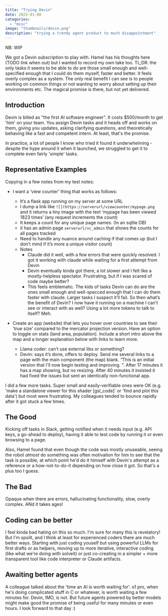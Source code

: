 ```yaml
---
title: "Trying Devin"
date: 2025-01-08
categories: 
  - "misc"
image: "thumbnails/devin.png"
description: "trying a trendy agent product to much disappointment"
---
```


NB: WIP

We got a Devin subscription to play with. Hamel has his thoughts here (TODO link when out) but I wanted to record my own take too. TL;DR: the only tasks it seems to be able to do are those small enough and well-specified enough that I could do them myself, faster and better. It feels overly complex as a system. The only real benefit I can see is to people working on common things or not wanting to worry about setting up their environments etc. The magical promise is there, but not yet delivered.

## Introduction

Devin is billed as "the first AI software engineer". It costs $500/month to get 'him' on your team. You assign Devin tasks and it heads off and works on them, giving you updates, asking clarifying questions, and theoretically behaving like a fast and competent intern. At least, that's the promise.

In practice, a lot of people I know who tried it found it underwhelming - despite the hype around it when it launched, we struggled to get it to complete even fairly 'simple' tasks.

## Representative Examples

Copying in a few notes from my test notes:

- I want a ‘view counter’ thing that works as follows:
    - It’s a flask app running on my server at some URL
    - I dump a link like `![](https://serverurl/viewcounter/mypage.png` and it returns a tiny image with the text ‘mypage has been viewed 1823 times’ (any request increments the count)
    - It keeps a count for any unique page names. (In an sqlite DB)
    - it has an admin page `serverurl/vc_admin` that shows the counts for all pages tracked
    - Need to handle any nuance around caching if that comes up (but I don’t mind if it’s more a unique visitor count)
    - Notes
        - Claude did it well, with a few errors that were quickly resolved. I got it working with claude while waiting for a first attempt from Devin
        - Devin eventually kinda got there, a lot slower and I felt like a mostly-helpless spectator. Frustrating, but if I was scared of code maybe better?
        - This feels emblematic. The kids of tasks Devin can do are the ones small enough and well-specced enough that I can do them faster with claude. Larger tasks I suspect it’ll fail. So then what’s the benefit of Devin? I now have it running on a machine I can’t see or interact with as well? Using a lot more tokens to talk to itself? Meh.

- Create an app (website) that lets you hover over countries to see their 'true size' compared to the mercator projection version. Have an option to toggle on stats (land area, population). Include a short intro above the map and a longer explanation below with links to learn more.
    - Llama coder: can’t use external libs or something?
    - Devin: says it’s done, offers to deploy. Send me several links to a page with the main component (the map) blank. “This is an initial version that I'll now begin testing and improving. “. After 17 minutes it has a map showing, but no resizing. After 40 minutes it insisted it had fixed the issues but sent an identically non-functional app.

I did a few more tasks. Super small and easily-verifiable ones were OK (e.g. 'make a standalone viewer for this shader [gsl_code]' or 'find and plot this data') but most were frustrating. My colleagues tended to bounce rapidly after it got stuck a few times.  

## The Good

Kicking off tasks in Slack, getting notified when it needs input (e.g. API keys, a go-ahead to deploy), having it able to test code by running it or even browsing to a page.

Also, Hamel found that even though the code was mostly unuseable, seeing the robot *almost* do something was often motivation for him to see that the task is possible, at which point he'd do it himself with Devin's attempt as a reference or a how-not-to-do-it depending on how close it got. So that's a plus too I guess.

## The Bad

Opaque when there are errors, hallucinating functionality, slow, overly complex. ANd it takes ages!

## Coding can be better

I feel kinda bad hating on this so much. I'm sure for many this is revelatory! But I'm spoilt, and I think at least for experienced coders there are much better ways. Starting with just coding youself but using powerful LLMs for first drafts or as helpers, moving up to more iterative, interactive coding (like what we're doing with solveit) or just co-creating in a simpler + more transparent tool like code interpreter or Claude artifacts.

## Awaiting better agents

A colleague talked about the 'time an AI is worth waiting for'. o1 pro, when he's doing complicated stuff in C or whatever, is worth waiting a few minutes for. Devin, IMO, is not. But future agents powered by better models might make good the promise of being useful for many minutes or even hours. I look forward to that day :)